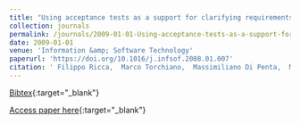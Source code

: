 ```yaml
---
title: "Using acceptance tests as a support for clarifying requirements: A series of experiments"
collection: journals
permalink: /journals/2009-01-01-Using-acceptance-tests-as-a-support-for-clarifying-requirements-A-series-of-experiments
date: 2009-01-01
venue: 'Information &amp; Software Technology'
paperurl: 'https://doi.org/10.1016/j.infsof.2008.01.007'
citation: ' Filippo Ricca,  Marco Torchiano,  Massimiliano Di Penta,  Mariano Ceccato,  Paolo Tonella, &quot;Using acceptance tests as a support for clarifying requirements: A series of experiments.&quot; Information &amp;amp; Software Technology, 2009.'
---
```

[Bibtex](https://dblp.org/rec/bib/journals/infsof/RiccaTPCT09){:target="_blank"}

[Access paper here](https://doi.org/10.1016/j.infsof.2008.01.007){:target="_blank"}
